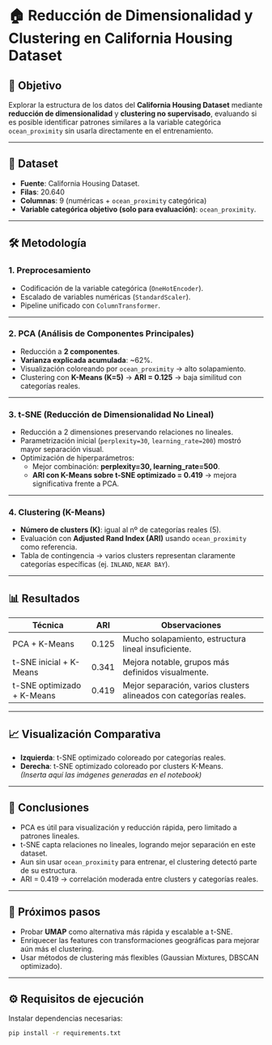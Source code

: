 # 🏠 Reducción de Dimensionalidad y Clustering en California Housing Dataset

## 🎯 Objetivo
Explorar la estructura de los datos del **California Housing Dataset** mediante **reducción de dimensionalidad** y **clustering no supervisado**, evaluando si es posible identificar patrones similares a la variable categórica `ocean_proximity` sin usarla directamente en el entrenamiento.

---

## 📂 Dataset
- **Fuente**: California Housing Dataset.
- **Filas**: 20.640
- **Columnas**: 9 (numéricas + `ocean_proximity` categórica)
- **Variable categórica objetivo (solo para evaluación)**: `ocean_proximity`.

---

## 🛠 Metodología

### 1. Preprocesamiento
- Codificación de la variable categórica (`OneHotEncoder`).
- Escalado de variables numéricas (`StandardScaler`).
- Pipeline unificado con `ColumnTransformer`.

---

### 2. PCA (Análisis de Componentes Principales)
- Reducción a **2 componentes**.
- **Varianza explicada acumulada**: ~62%.
- Visualización coloreando por `ocean_proximity` → alto solapamiento.
- Clustering con **K-Means (K=5)** → **ARI = 0.125** → baja similitud con categorías reales.

---

### 3. t-SNE (Reducción de Dimensionalidad No Lineal)
- Reducción a 2 dimensiones preservando relaciones no lineales.
- Parametrización inicial (`perplexity=30`, `learning_rate=200`) mostró mayor separación visual.
- Optimización de hiperparámetros:
  - Mejor combinación: **perplexity=30, learning_rate=500**.
  - **ARI con K-Means sobre t-SNE optimizado = 0.419** → mejora significativa frente a PCA.

---

### 4. Clustering (K-Means)
- **Número de clusters (K)**: igual al nº de categorías reales (5).
- Evaluación con **Adjusted Rand Index (ARI)** usando `ocean_proximity` como referencia.
- Tabla de contingencia → varios clusters representan claramente categorías específicas (ej. `INLAND`, `NEAR BAY`).

---

## 📊 Resultados

| Técnica                      | ARI   | Observaciones |
|------------------------------|-------|---------------|
| PCA + K-Means                | 0.125 | Mucho solapamiento, estructura lineal insuficiente. |
| t-SNE inicial + K-Means      | 0.341 | Mejora notable, grupos más definidos visualmente. |
| t-SNE optimizado + K-Means   | 0.419 | Mejor separación, varios clusters alineados con categorías reales. |

---

## 📈 Visualización Comparativa
- **Izquierda**: t-SNE optimizado coloreado por categorías reales.  
- **Derecha**: t-SNE optimizado coloreado por clusters K-Means.  
*(Inserta aquí las imágenes generadas en el notebook)*

---

## 🧠 Conclusiones
- PCA es útil para visualización y reducción rápida, pero limitado a patrones lineales.
- t-SNE capta relaciones no lineales, logrando mejor separación en este dataset.
- Aun sin usar `ocean_proximity` para entrenar, el clustering detectó parte de su estructura.
- ARI = 0.419 → correlación moderada entre clusters y categorías reales.

---

## 🚀 Próximos pasos
- Probar **UMAP** como alternativa más rápida y escalable a t-SNE.
- Enriquecer las features con transformaciones geográficas para mejorar aún más el clustering.
- Usar métodos de clustering más flexibles (Gaussian Mixtures, DBSCAN optimizado).

---

## ⚙️ Requisitos de ejecución
Instalar dependencias necesarias:
```bash
pip install -r requirements.txt
